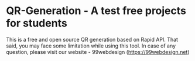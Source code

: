 # QR-Generation - A test free projects for students
This is a free and open source QR generation based on Rapid API. That said, you may face some limitation while using this tool. In case of any question, please visit our website - 99webdesign (https://99webdesign.net)
